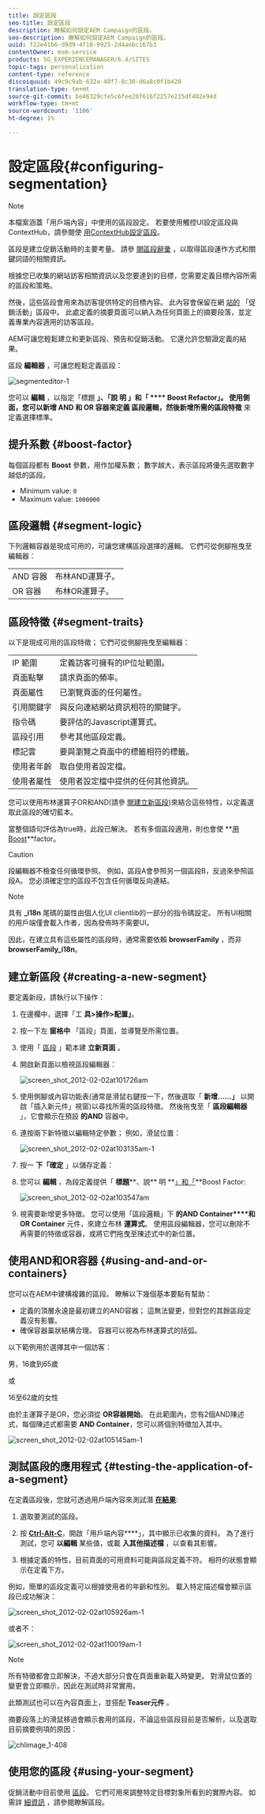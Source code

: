 ```yaml
---
title: 設定區段
seo-title: 設定區段
description: 瞭解如何設定AEM Campaign的區段。
seo-description: 瞭解如何設定AEM Campaign的區段。
uuid: f22e41b6-d9d9-4f18-9925-2d4aebc167b3
contentOwner: msm-service
products: SG_EXPERIENCEMANAGER/6.4/SITES
topic-tags: personalization
content-type: reference
discoiquuid: 49c9c9ab-632a-40f7-8c30-d6a8c0f1b420
translation-type: tm+mt
source-git-commit: be46329cfe5c6fee28f616f2257e215df402e94d
workflow-type: tm+mt
source-wordcount: '1106'
ht-degree: 1%

---
```



# 設定區段{#configuring-segmentation}

>[!NOTE]
>
>本檔案涵蓋「用戶端內容」中使用的區段設定。 若要使用觸控UI設定區段與ContextHub，請參閱使 [用ContextHub設定區段](/help/sites-administering/segmentation.md)。

區段是建立促銷活動時的主要考量。 請參 [閱區段辭彙](/help/sites-authoring/segmentation-overview.md) ，以取得區段運作方式和關鍵詞語的相關資訊。

根據您已收集的網站訪客相關資訊以及您要達到的目標，您需要定義目標內容所需的區段和策略。

然後，這些區段會用來為訪客提供特定的目標內容。 此內容會保留在網 [站的](/help/sites-authoring/personalization.md) 「促銷活動」區段中。 此處定義的摘要頁面可以納入為任何頁面上的摘要段落，並定義專業內容適用的訪客區段。

AEM可讓您輕鬆建立和更新區段、預告和促銷活動。 它還允許您驗證定義的結果。

區段 **編輯器** ，可讓您輕鬆定義區段：

![segmenteditor-1](assets/segmenteditor-1.png)

您可以 **編輯** ，以指定「標題 ****」、「說 **明** 」和「 **** Boost Refactor」。 使用側面，您可以新增 **AND** 和 **OR** 容器來定義 **區段邏輯，然後新增所需的區段特徵****** 來定義選擇標準。

## 提升系數 {#boost-factor}

每個區段都有 **Boost** 參數，用作加權系數； 數字越大，表示區段將優先選取數字越低的區段。

* Minimum value: `0`
* Maximum value: `1000000`

## 區段邏輯 {#segment-logic}

下列邏輯容器是現成可用的，可讓您建構區段選擇的邏輯。 它們可從側腳拖曳至編輯器：

<table> 
 <tbody> 
  <tr> 
   <td> AND 容器<br /> </td> 
   <td> 布林AND運算子。<br /> </td> 
  </tr> 
  <tr> 
   <td> OR 容器<br /> </td> 
   <td> 布林OR運算子。</td> 
  </tr> 
 </tbody> 
</table>

## 區段特徵 {#segment-traits}

以下是現成可用的區段特徵； 它們可從側腳拖曳至編輯器：

<table> 
 <tbody> 
  <tr> 
   <td> IP 範圍<br /> </td> 
   <td>定義訪客可擁有的IP位址範圍。<br /> </td> 
  </tr> 
  <tr> 
   <td> 頁面點擊<br /> </td> 
   <td>請求頁面的頻率。 <br /> </td> 
  </tr> 
  <tr> 
   <td> 頁面屬性<br /> </td> 
   <td>已瀏覽頁面的任何屬性。<br /> </td> 
  </tr> 
  <tr> 
   <td> 引用關鍵字<br /> </td> 
   <td>與反向連結網站資訊相符的關鍵字。 <br /> </td> 
  </tr> 
  <tr> 
   <td> 指令碼</td> 
   <td>要評估的Javascript運算式。<br /> </td> 
  </tr> 
  <tr> 
   <td> 區段引用 <br /> </td> 
   <td>參考其他區段定義。<br /> </td> 
  </tr> 
  <tr> 
   <td> 標記雲<br /> </td> 
   <td>要與瀏覽之頁面中的標籤相符的標籤。<br /> </td> 
  </tr> 
  <tr> 
   <td> 使用者年齡<br /> </td> 
   <td>取自使用者設定檔。<br /> </td> 
  </tr> 
  <tr> 
   <td> 使用者屬性<br /> </td> 
   <td>使用者設定檔中提供的任何其他資訊。 </td> 
  </tr> 
 </tbody> 
</table>

您可以使用布林運算子OR和AND(請參 [閱建立新區段](#creating-a-new-segment))來結合這些特性，以定義選取此區段的確切藍本。

當整個語句評估為true時，此段已解決。 若有多個區段適用，則也會使 **[用Boost](/help/sites-administering/campaign-segmentation.md#boost-factor)**factor。

>[!CAUTION]
>
>段編輯器不檢查任何循環參照。 例如，區段A會參照另一個區段B，反過來參照區段A。 您必須確定您的區段不包含任何循環反向連結。

>[!NOTE]
>
>具有 **_i18n** 尾碼的屬性由個人化UI clientlib的一部分的指令碼設定。 所有UI相關的用戶端僅會載入作者，因為發佈時不需要UI。
>
>因此，在建立具有這些屬性的區段時，通常需要依賴 **browserFamily** ，而非 **browserFamily_i18n**。

## 建立新區段 {#creating-a-new-segment}

要定義新段，請執行以下操作：

1. 在邊欄中，選擇「工 **具>操作>配置」**。
1. 按一下左 **窗格中** 「區段」頁面，並導覽至所需位置。
1. 使用「 [區段](/help/sites-authoring/managing-pages.md) 」範本建 **立新頁面** 。
1. 開啟新頁面以檢視區段編輯器：

   ![screen_shot_2012-02-02at101726am](assets/screen_shot_2012-02-02at101726am.png)

1. 使用側腳或內容功能表(通常是滑鼠右鍵按一下，然後選取「 **新增……」** 以開啟「插入新元件」視窗)以尋找所需的區段特徵。 然後拖曳至「 **區段編輯器** 」，它會顯示在預設 **的AND** 容器中。
1. 連按兩下新特徵以編輯特定參數； 例如，滑鼠位置：

   ![screen_shot_2012-02-02at103135am-1](assets/screen_shot_2012-02-02at103135am-1.png)

1. 按一 **下「確定** 」以儲存定義：
1. 您可以 **編輯** ，為段定義提供「 **標題****、說** 明 **[」和「](/help/sites-administering/campaign-segmentation.md#boost-factor)**Boost Factor:

   ![screen_shot_2012-02-02at103547am](assets/screen_shot_2012-02-02at103547am.png)

1. 視需要新增更多特徵。 您可以使用「區段邏輯」下 **的AND Container****和OR Container** 元件，來建立布林 **運算式**。 使用區段編輯器，您可以刪除不再需要的特徵或容器，或將它們拖曳至陳述式中的新位置。

## 使用AND和OR容器 {#using-and-and-or-containers}

您可以在AEM中建構複雜的區段。 瞭解以下幾個基本要點有幫助：

* 定義的頂層永遠是最初建立的AND容器； 這無法變更，但對您的其餘區段定義沒有影響。
* 確保容器巢狀結構合理。 容器可以視為布林運算式的括弧。

以下範例用於選擇其中一個訪客：

男，16歲到65歲

或

16至62歲的女性

由於主運算子是OR，您必須從 **OR容器開始**。 在此範圍內，您有2個AND陳述式，每個陳述式都需要 **AND Container**，您可以將個別特徵加入其中。

![screen_shot_2012-02-02at105145am-1](assets/screen_shot_2012-02-02at105145am-1.png)

## 測試區段的應用程式 {#testing-the-application-of-a-segment}

在定義區段後，您就可透過用戶端內容來測試潛 **[在結果](/help/sites-administering/client-context.md)**:

1. 選取要測試的區段。
1. 按 **[Ctrl-Alt-C](/help/sites-authoring/keyboard-shortcuts.md)**，開啟「用戶端內容**[](/help/sites-administering/client-context.md)**」，其中顯示已收集的資料。 為了進行測試，您可 **以編輯** 某些值，或載 **入其他描述檔** ，以查看其影響。

1. 根據定義的特性，目前頁面的可用資料可能與區段定義不符。 相符的狀態會顯示在定義下方。

例如，簡單的區段定義可以根據使用者的年齡和性別。 載入特定描述檔會顯示區段已成功解決：

![screen_shot_2012-02-02at105926am-1](assets/screen_shot_2012-02-02at105926am-1.png)

或者不：

![screen_shot_2012-02-02at110019am-1](assets/screen_shot_2012-02-02at110019am-1.png)

>[!NOTE]
>
>所有特徵都會立即解決，不過大部分只會在頁面重新載入時變更。 對滑鼠位置的變更會立即顯示，因此在測試時非常實用。

此類測試也可以在內容頁面上，並搭配 **Teaser元件** 。

摘要段落上的滑鼠移過會顯示套用的區段，不論這些區段目前是否解析，以及選取目前摘要例項的原因：

![chlimage_1-408](assets/chlimage_1-408.png)

## 使用您的區段 {#using-your-segment}

促銷活動中目前使用 [區段](/help/sites-authoring/personalization.md)。 它們可用來調整特定目標對象所看到的實際內容。 如需詳 [細資訊](/help/sites-authoring/segmentation-overview.md) ，請參閱瞭解區段。
